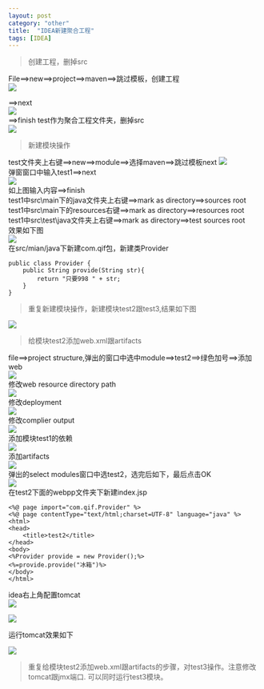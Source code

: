 ```yaml
---
layout: post
category: "other"
title:  "IDEA新建聚合工程"
tags: [IDEA]
---
```



> 创建工程，删掉src  

File==>new==>project==>maven==>跳过模板，创建工程  
![](https://i.imgur.com/RjdqujM.png)  


<!-- more -->

==>next  
![](https://i.imgur.com/P1R3HVY.png)  
==>finish
test作为聚合工程文件夹，删掉src  
![](https://i.imgur.com/GGgD8jj.png)  



> 新建模块操作  

test文件夹上右键==>new==>module==>选择maven==>跳过模板next
![](https://i.imgur.com/I0kWvUe.png)  
弹窗窗口中输入test1==>next  
![](https://i.imgur.com/8uqmRTM.png)  
如上图输入内容==>finish  
test1中src\main下的java文件夹上右键==>mark as directory==>sources root  
test1中src\main下的resources右键==>mark as directory==>resources root  
test1中src\test\java文件夹上右键==>mark as directory==>test sources root  
效果如下图  
![](https://i.imgur.com/E2xLLpA.png)  
在src/mian/java下新建com.qif包，新建类Provider  

	public class Provider {
	    public String provide(String str){
	        return "只要998 " + str;
	    }
	}



> 重复新建模块操作，新建模块test2跟test3,结果如下图  

![](https://i.imgur.com/vZaoeat.png)  

> 给模块test2添加web.xml跟artifacts  

file==>project structure,弹出的窗口中选中module==>test2==>绿色加号==>添加web  
![](https://i.imgur.com/UEQzDx7.png)  
修改web resource directory path  
![](https://i.imgur.com/XpZHNO1.png)  
修改deployment  
![](https://i.imgur.com/nsv2CsR.png)  
修改complier output  
![](https://i.imgur.com/lt4wfi2.png)  
添加模块test1的依赖  
![](https://i.imgur.com/VC0zCug.png)  
添加artifacts  
![](https://i.imgur.com/KX9QaGq.png)  
弹出的select modules窗口中选test2，选完后如下，最后点击OK    
![](https://i.imgur.com/yQ8pXck.png)  
在test2下面的webpp文件夹下新建index.jsp  

	<%@ page import="com.qif.Provider" %>
	<%@ page contentType="text/html;charset=UTF-8" language="java" %>
	<html>
	<head>
	    <title>test2</title>
	</head>
	<body>
	<%Provider provide = new Provider();%>
	<%=provide.provide("冰箱")%>
	</body>
	</html>  

idea右上角配置tomcat  
![](https://i.imgur.com/YXVW8nl.png)  

![](https://i.imgur.com/DPqXZkQ.png)  

运行tomcat效果如下  

![](https://i.imgur.com/IkO3Me5.png)



> 重复给模块test2添加web.xml跟artifacts的步骤，对test3操作。注意修改tomcat跟jmx端口.
可以同时运行test3模块。  
